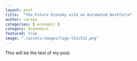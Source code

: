 ```yaml
---
layout: post
title:  "The Future Economy with an Automated Workforce"
author: carson
categories: [ economic ]
category: Economics
featured: true
image: "./assets/images/logo-512x512.png"
---
```


This will be the text of my post.
